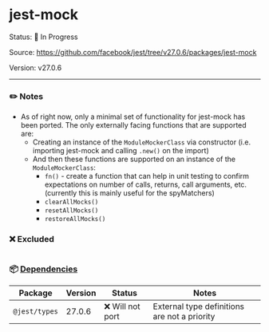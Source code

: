 # jest-mock

Status: :hammer: In Progress

Source: https://github.com/facebook/jest/tree/v27.0.6/packages/jest-mock

Version: v27.0.6

---

### :pencil2: Notes
* As of right now, only a minimal set of functionality for jest-mock has been ported. The only externally facing functions that are supported are:
	* Creating an instance of the `ModuleMockerClass` via constructor (i.e. importing jest-mock and calling `.new()` on the import)
	* And then these functions are supported on an instance of the `ModuleMockerClass`:
		* `fn()` - create a function that can help in unit testing to confirm expectations on number of calls, returns, call arguments, etc. (currently this is mainly useful for the spyMatchers)
	    * `clearAllMocks()`
	    * `resetAllMocks()`
	    * `restoreAllMocks()`

### :x: Excluded
```
```

### :package: [Dependencies](https://github.com/facebook/jest/blob/v27.0.6/packages/jest-mock/package.json)
| Package | Version | Status | Notes |
| - | - | - | - |
| `@jest/types` | 27.0.6 | :x: Will not port | External type definitions are not a priority |